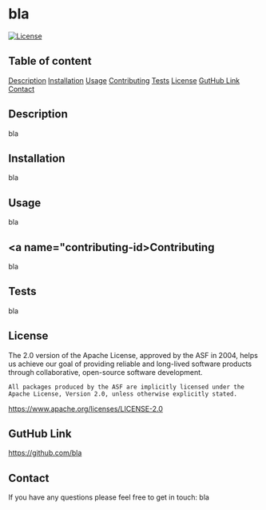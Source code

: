 # bla
  [![License](https://img.shields.io/badge/License-Apache%202.0-blue.svg)](https://opensource.org/licenses/Apache-2.0)

## Table of content
[Description](#description-id)
[Installation](#installation-id)
[Usage](#usage-id)
[Contributing](#contributing-id)
[Tests](#tests-id)
[License](#license-id)
[GutHub Link](#github-id)
[Contact](#contact-id)

## <a name="description-id">Description</a>
bla

## <a name="installation-id">Installation</a>
bla

## <a name="usage-id">Usage</a>
bla

## <a name="contributing-id>Contributing</a>
bla

## <a name="tests-id">Tests</a>
bla

## <a name="license-id">License</a>
The 2.0 version of the Apache License, approved by the ASF in 2004, helps us achieve our goal of providing reliable and long-lived software products through collaborative, open-source software development. 
    
    All packages produced by the ASF are implicitly licensed under the Apache License, Version 2.0, unless otherwise explicitly stated.

https://www.apache.org/licenses/LICENSE-2.0

## <a name="github-id">GutHub Link</a>
https://github.com/bla

## <a name="contact-id">Contact</a>
If you have any questions please feel free to get in touch:
bla
